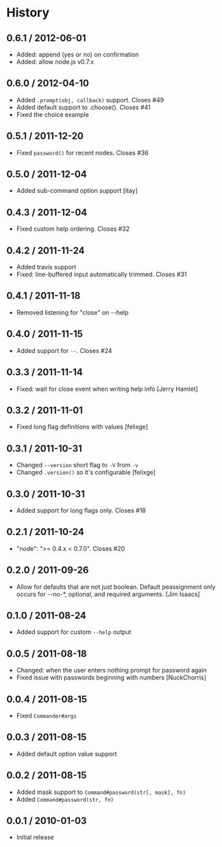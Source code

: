 # History

## 0.6.1 / 2012-06-01

* Added: append \(yes or no\) on confirmation
* Added: allow node.js v0.7.x

## 0.6.0 / 2012-04-10

* Added `.prompt(obj, callback)` support. Closes \#49
* Added default support to .choose\(\). Closes \#41
* Fixed the choice example

## 0.5.1 / 2011-12-20

* Fixed `password()` for recent nodes. Closes \#36

## 0.5.0 / 2011-12-04

* Added sub-command option support \[itay\]

## 0.4.3 / 2011-12-04

* Fixed custom help ordering. Closes \#32

## 0.4.2 / 2011-11-24

* Added travis support
* Fixed: line-buffered input automatically trimmed. Closes \#31

## 0.4.1 / 2011-11-18

* Removed listening for "close" on --help

## 0.4.0 / 2011-11-15

* Added support for `--`. Closes \#24

## 0.3.3 / 2011-11-14

* Fixed: wait for close event when writing help info \[Jerry Hamlet\]

## 0.3.2 / 2011-11-01

* Fixed long flag definitions with values \[felixge\]

## 0.3.1 / 2011-10-31

* Changed `--version` short flag to `-V` from `-v`
* Changed `.version()` so it's configurable \[felixge\]

## 0.3.0 / 2011-10-31

* Added support for long flags only. Closes \#18

## 0.2.1 / 2011-10-24

* "node": "&gt;= 0.4.x &lt; 0.7.0". Closes \#20

## 0.2.0 / 2011-09-26

* Allow for defaults that are not just boolean. Default peassignment only occurs for --no-\*, optional, and required arguments. \[Jim Isaacs\]

## 0.1.0 / 2011-08-24

* Added support for custom `--help` output

## 0.0.5 / 2011-08-18

* Changed: when the user enters nothing prompt for password again
* Fixed issue with passwords beginning with numbers \[NuckChorris\]

## 0.0.4 / 2011-08-15

* Fixed `Commander#args`

## 0.0.3 / 2011-08-15

* Added default option value support

## 0.0.2 / 2011-08-15

* Added mask support to `Command#password(str[, mask], fn)`
* Added `Command#password(str, fn)`

## 0.0.1 / 2010-01-03

* Initial release

